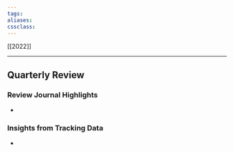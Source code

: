 ```yaml
---
tags:
aliases:
cssclass:
---
```


[[2022]]

--- 

## Quarterly Review
### Review Journal Highlights
- 

### Insights from Tracking Data
- 


